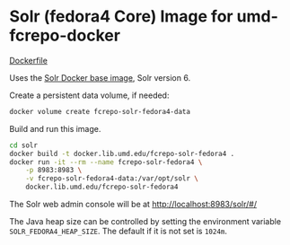 # Solr (fedora4 Core) Image for umd-fcrepo-docker

[Dockerfile](Dockerfile)

Uses the [Solr Docker base image](https://hub.docker.com/_/solr/), Solr version 6.

Create a persistent data volume, if needed:

```bash
docker volume create fcrepo-solr-fedora4-data
```

Build and run this image.

```bash
cd solr
docker build -t docker.lib.umd.edu/fcrepo-solr-fedora4 .
docker run -it --rm --name fcrepo-solr-fedora4 \
    -p 8983:8983 \
    -v fcrepo-solr-fedora4-data:/var/opt/solr \
    docker.lib.umd.edu/fcrepo-solr-fedora4
```

The Solr web admin console will be at <http://localhost:8983/solr/#/>

The Java heap size can be controlled by setting the environment variable
`SOLR_FEDORA4_HEAP_SIZE`. The default if it is not set is `1024m`.
